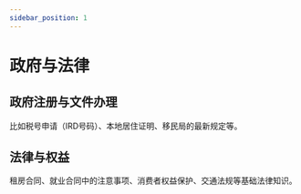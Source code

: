 ```yaml
---
sidebar_position: 1
---
```


# 政府与法律

## 政府注册与文件办理

比如税号申请（IRD号码）、本地居住证明、移民局的最新规定等。

## 法律与权益

租房合同、就业合同中的注意事项、消费者权益保护、交通法规等基础法律知识。
